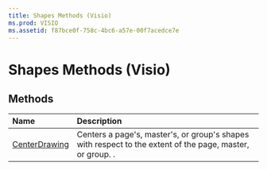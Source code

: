 ```yaml
---
title: Shapes Methods (Visio)
ms.prod: VISIO
ms.assetid: f87bce0f-758c-4bc6-a57e-00f7acedce7e
---
```



# Shapes Methods (Visio)

## Methods



|**Name**|**Description**|
|:-----|:-----|
|[CenterDrawing](shapes-centerdrawing-method-visio.md)|Centers a page's, master's, or group's shapes with respect to the extent of the page, master, or group. .|

